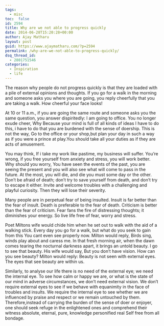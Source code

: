 ```yaml
---
tags: 
  - misc
toc:  false
id: 2594
title: Why are we not able to progress quickly
date: 2014-06-28T15:20:28+00:00
author: Ajay Matharu
layout: post
guid: https://www.ajaymatharu.com/?p=2594
permalink: /why-are-we-not-able-to-progress-quickly/
dsq_thread_id:
  - 2801751546
categories:
  - Inspiration
  - life
---
```

The reason why people do not progress quickly is that they are loaded with a pile of external opinions and thoughts. If you go for a walk in the morning and someone asks you where you are going, you reply cheerfully that you are taking a walk. How cheerful your face looks!

At 10 or 11 a.m., if you are going the same route and someone asks you the same question, you answer dispiritedly: I am going to office. You no longer exude cheer, Why Because your mind is full of all kinds of ideas I have to do this, i have to do that you are burdened with the sense of doership. This is not the way, Go to the office or your shop,but plan your day in such a way as if you were a prince at play.You should take all your duties as if they are acts of amusement.

You may think, If i take my work like pastime, my business will suffer. You&#8217;re wrong, if you free yourself from anxiety and stress, you will work better. Why should you worry, You have seen the events of the past, you are seeing the present and you will also see what will come to pass in the future. At the most, you will die, and die you must some day or the other. Don&#8217;t be afraid of death; don&#8217;t try to save yourself from death, and don&#8217;t try to escape it either. Invite and welcome troubles with a challenging and playful curiosity. Then they will lose their severity.

Many people are in perpetual fear of being insulted. Insult is far better than the fear of insult. Death is preferable to the fear of death. Criticism is better than the fear of criticism. Fear fans the fire of distressing thoughts; it diminishes your energy. So live life free of fear, worry and stress.

Poet Miltons wife would chide him when he set out to walk with the aid of a walking stick. Every day you go for a walk, but what do you seek to gain from this You cant even see properly now. Milton would reply, Birds sing, winds play about and caress me. In that fresh morning air, when the dawn comes tearing the nocturnal darkness apart, it brings an untold beauty. I go to see that beauty. His wife would say, But you don&#8217;t have vision. How can you see beauty? Milton would reply: Beauty is not seen with external eyes. The eyes that see beauty are within us.

Similarly, to analyse our life there is no need of the external eye; we need the internal eye. To see how calm or happy we are, or what is the state of our mind in adverse circumstances, we don&#8217;t need external vision. We don&#8217;t require external eyes to see if we behave with equanimity in the face of troubles and insults. We require the internal eye to see whether we are influenced by praise and respect or we remain untouched by them. Therefore,instead of carrying the burden of the sense of doer or enjoyer, one should seek refuge in the enlightened ones and comprehend their witness absolute, eternal, pure, knowledge personified real Self free from all bondage.
